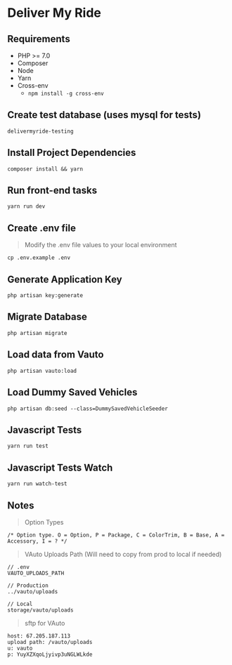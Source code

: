 # Deliver My Ride
## Requirements
- PHP >= 7.0
- Composer
- Node
- Yarn
- Cross-env
  - `npm install -g cross-env`
  
## Create test database (uses mysql for tests)
`delivermyride-testing`

## Install Project Dependencies
```
composer install && yarn
```

## Run front-end tasks
```
yarn run dev
```

## Create .env file
> Modify the .env file values to your local environment
```
cp .env.example .env
```

## Generate Application Key
```
php artisan key:generate
```

## Migrate Database
```
php artisan migrate
```

## Load data from Vauto
```
php artisan vauto:load 
```

## Load Dummy Saved Vehicles
```
php artisan db:seed --class=DummySavedVehicleSeeder
```

## Javascript Tests
```
yarn run test
```

## Javascript Tests Watch
```
yarn run watch-test
```

## Notes
> Option Types
```
/* Option type. O = Option, P = Package, C = ColorTrim, B = Base, A = Accessory, I = ? */
```

> VAuto Uploads Path (Will need to copy from prod to local if needed)
```
// .env
VAUTO_UPLOADS_PATH

// Production
../vauto/uploads

// Local
storage/vauto/uploads
```

> sftp for VAuto
```
host: 67.205.187.113
upload path: /vauto/uploads
u: vauto
p: YuyXZXqoLjyivp3uNGLWLkde
```
